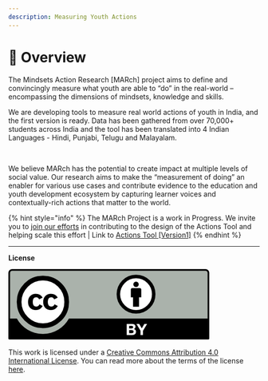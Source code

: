 ```yaml
---
description: Measuring Youth Actions
---
```


# 🧊 Overview

The Mindsets Action Research \[MARch] project aims to define and convincingly measure what youth are able to “do” in the real-world – encompassing the dimensions of mindsets, knowledge and skills.&#x20;

We are developing tools to measure real world actions of youth in India, and the first version is ready. Data has been gathered from over 70,000+ students across India and the tool has been translated into 4 Indian Languages - Hindi, Punjabi, Telugu and Malayalam.

<figure><img src="https://lh6.googleusercontent.com/i-eE8X2EHFV6pjEV0dYSNzurfLFnSXz_FSTIvnXQRvQCDwagFH-5w0gS14IoLH3mEd7mfLjYGE_y3KB-RAFMjg1AcS95jCrVDyBhyJhkz7WaOwTESjKA3hBBK6mqUbW5HcU6yZoBtlbQPXaPSg4ECsTxlQ=s2048" alt=""><figcaption></figcaption></figure>

We believe MARch has the potential to create impact at multiple levels of social value. Our research aims to make the “measurement of doing” an enabler for various use cases and contribute evidence to the education and youth development ecosystem by capturing learner voices and contextually-rich actions that matter to the world.&#x20;

{% hint style="info" %}
The MARch Project is a work in Progress. We invite you to [join our efforts](way-forward/reach-out-to-us.md) in contributing to the design of the Actions Tool and helping scale this effort | Link to [Actions Tool \[Version1\]](tool-version-1/actions-tool/)
{% endhint %}

***

**License**

<img src=".gitbook/assets/by.png" alt="by.png" data-size="line">&#x20;

This work is licensed under a [Creative Commons Attribution 4.0 International License](http://creativecommons.org/licenses/by/4.0/). You can read more about the terms of the license [here](more/license.md).
